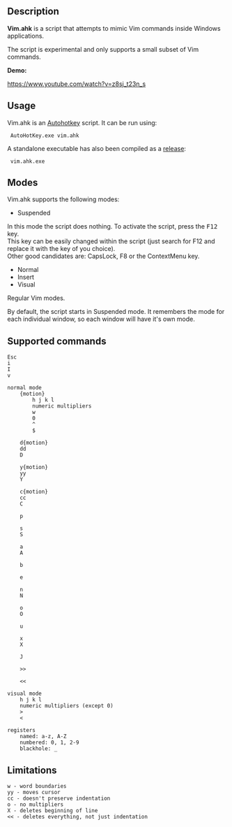 ## Description

**Vim.ahk** is a script that attempts to mimic Vim commands inside Windows applications. 

The script is experimental and only supports a small subset of Vim commands.

**Demo:** 

https://www.youtube.com/watch?v=z8sj_t23n_s

## Usage

Vim.ahk is an [Autohotkey](https://autohotkey.com/) script. It can be run using:

     AutoHotKey.exe vim.ahk

A standalone executable has also been compiled as a [release](https://github.com/mihaifm/vim.ahk/releases):

     vim.ahk.exe

## Modes

Vim.ahk supports the following modes:

* Suspended 

In this mode the script does nothing. To activate the script, press the <kbd>F12</kbd> key.     
This key can be easily changed within the script (just search for F12 and replace it with the key of you choice).   
Other good candidates are: CapsLock, F8 or the ContextMenu key. 

* Normal
* Insert
* Visual

Regular Vim modes.

By default, the script starts in Suspended mode. It remembers the mode for each individual window, so each window will have it's own mode.

## Supported commands

    Esc
    i
    I
    v

    normal mode
        {motion}
            h j k l
            numeric multipliers
            w                           
            0                   
            ^
            $
 
        d{motion}
        dd
        D
        
        y{motion}                       
        yy                              
        Y

        c{motion}
        cc                              
        C

        p
        
        s
        S

        a
        A

        b

        e

        n                              
        N

        o                               
        O

        u

        x
        X                               

        J                               

        >>

        <<                              

    visual mode
        h j k l
        numeric multipliers (except 0) 
        >
        <

    registers
        named: a-z, A-Z
        numbered: 0, 1, 2-9
        blackhole: _

## Limitations

    w - word boundaries
    yy - moves cursor
    cc - doesn't preserve indentation
    o - no multipliers
    X - deletes beginning of line
    << - deletes everything, not just indentation







